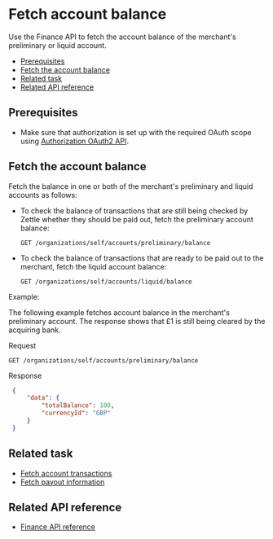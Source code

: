 Fetch account balance
===
Use the Finance API to fetch the account balance of the merchant's preliminary or liquid account.

* [Prerequisites](#prerequisites)
* [Fetch the account balance](#fetch-the-account-balance)
* [Related task](#related-task)
* [Related API reference](#related-api-reference)

## Prerequisites
* Make sure that authorization is set up with the required OAuth scope using [Authorization OAuth2 API](../../authorization.adoc).  
<!-- to be continued if any -->

## Fetch the account balance 
Fetch the balance in one or both of the merchant's preliminary and liquid accounts as follows:
   * To check the balance of transactions that are still being checked by Zettle whether they should be paid out, fetch the preliminary account balance:
     ```
     GET /organizations/self/accounts/preliminary/balance
     ```
   * To check the balance of transactions that are ready to be paid out to the merchant, fetch the liquid account balance:
     ```
     GET /organizations/self/accounts/liquid/balance
     ```

   Example:
   
   The following example fetches account balance in the merchant's preliminary account. The response shows that £1 is still being cleared by the acquiring bank.
   
   Request
   
   ```
   GET /organizations/self/accounts/preliminary/balance
   ```
   Response

   ```json
    {
        "data": {
            "totalBalance": 100,
            "currencyId": "GBP"
        }
    }    
   ```
 
## Related task
* [Fetch account transactions](fetch-account-transactions.md)
* [Fetch payout information](fetch-payout-info.md)

## Related API reference
* [Finance API reference](../api-reference.md)